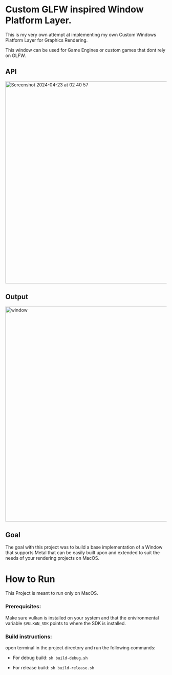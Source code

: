 # Custom GLFW inspired Window Platform Layer.
 
This is my very own attempt at implementing my own Custom Windows Platform Layer for Graphics Rendering.

This window can be used for Game Engines or custom games that dont rely on GLFW.

## API
<img width="629" alt="Screenshot 2024-04-23 at 02 40 57" src="https://github.com/Lu-TheCoder/Graphics-Window/assets/90724319/f05d7914-f77a-4b0a-baaf-f74175960dd5">

## Output
<img width="669" alt="window" src="https://github.com/Lu-TheCoder/Graphics-Window/assets/90724319/7d04ba42-5b28-40f0-ba8a-40cd04313993">


## Goal
The goal with this project was to build a base implementation of a Window that supports Metal that can be easily built upon and extended to suit the needs of your rendering projects on MacOS.

# How to Run
This Project is meant to run only on MacOS.

### Prerequisites:

Make sure vulkan is installed on your system and that the enivironmental variable `$VULKAN_SDK` points to where the SDK is installed.

### Build instructions:

open terminal in the project directory and run the following commands:

- For debug build:
`sh build-debug.sh`

- For release build:
`sh build-release.sh`
